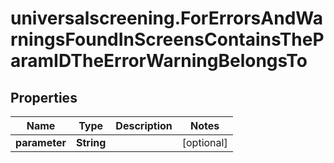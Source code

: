 # universalscreening.ForErrorsAndWarningsFoundInScreensContainsTheParamIDTheErrorWarningBelongsTo

## Properties

Name | Type | Description | Notes
------------ | ------------- | ------------- | -------------
**parameter** | **String** |  | [optional] 


